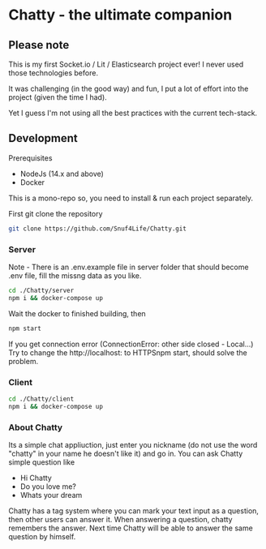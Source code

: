 # Chatty - the ultimate companion

## Please note

This is my first Socket.io / Lit / Elasticsearch project ever!
I never used those technologies before.

It was challenging (in the good way) and fun, I put a lot of effort into the project (given the time I had).

Yet I guess I'm not using all the best practices with the current tech-stack.

## Development

Prerequisites

- NodeJs (14.x and above)
- Docker

This is a mono-repo so, you need to install & run each project separately.

First git clone the repository 
```bash
git clone https://github.com/Snuf4Life/Chatty.git
```

### Server

Note - There is an .env.example file in server folder that should become .env file, fill the missng data as you like.

```bash
cd ./Chatty/server
npm i && docker-compose up
```

Wait the docker to finished building, then

```bash
npm start
```
If you get connection error (ConnectionError: other side closed - Local...)
Try to change the http://localhost:<the port of elastic> to HTTPSnpm start, should solve the problem. 

### Client

```bash
cd ./Chatty/client
npm i && docker-compose up
```

### About Chatty
Its a simple chat appliuction, just enter you nickname (do not use the word "chatty" in your name he doesn't like it) and go in.
You can ask Chatty simple question like
- Hi Chatty
- Do you love me?
- Whats your dream

Chatty has a tag system where you can mark your text input as a question, then other users can answer it.
When answering a question, chatty remembers the answer.
Next time Chatty will be able to answer the same question by himself. 
